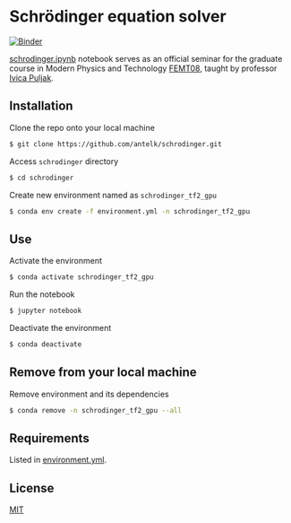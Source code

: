  # Schrödinger equation solver
 
[![Binder](https://mybinder.org/badge_logo.svg)](https://blank.org/)

[schrodinger.ipynb](https://github.com/antelk/schrodinger/blob/master/schrodinger.ipynb) notebook serves as an official seminar for the graduate course in Modern Physics and Technology [FEMT08](https://nastava.fesb.unist.hr/nastava/predmeti/11624), taught by professor [Ivica Puljak](https://ivicapuljak.com/).

## Installation 

Clone the repo onto your local machine

```bash
$ git clone https://github.com/antelk/schrodinger.git
```

Access `schrodinger` directory

```bash
$ cd schrodinger
```

Create new environment named as `schrodinger_tf2_gpu`

```bash
$ conda env create -f environment.yml -n schrodinger_tf2_gpu
```

## Use

Activate the environment

```bash
$ conda activate schrodinger_tf2_gpu
```

Run the notebook

```bash
$ jupyter notebook
```

Deactivate the environment

```bash
$ conda deactivate
```

## Remove from your local machine

Remove environment and its dependencies

```bash
$ conda remove -n schrodinger_tf2_gpu --all
```

## Requirements

Listed in [environment.yml](https://github.com/antelk/schrodinger/environment.yml).

## License

[MIT](https://github.com/antelk/schrodinger/LICENSE)
